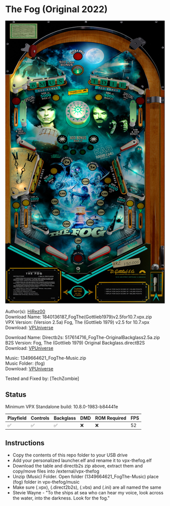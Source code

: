 # The Fog (Original 2022)

![Table Preview](../../images/vpx-thefog.jpg)

Author(s): [HiRez00](https://vpuniverse.com/profile/19941-hirez00/)  
Download Name:  1840136187_FogThe(Gottlieb1979)v2.5for10.7.vpx.zip  
VPX Version: (Version 2.5a) Fog, The (Gottlieb 1979) v2.5 for 10.7.vpx  
Download: [VPUniverse](https://vpuniverse.com/files/file/8357-fog-the-gottlieb-1979-complete-package/)

Download Name: Directb2s: 517614716_FogThe-OriginalBackglass2.5a.zip  
B2S Version: Fog, The (Gottlieb 1979) Original Backglass.directB2S  
Download: [VPUniverse](https://vpuniverse.com/files/file/8357-fog-the-gottlieb-1979-complete-package/)

Music: 1349664621_FogThe-Music.zip  
Music Folder: (fog)  
Download: [VPUniverse](https://vpuniverse.com/files/file/8357-fog-the-gottlieb-1979-complete-package/)

Tested and Fixed by:
[TechZombie]

## Status 

Minimum VPX Standalone build: 10.8.0-1983-b84441e

| Playfield | Controls | Backglass | DMD | ROM Required | FPS | 
|-----------|----------|-----------|-----|--------------|-----|
| :white_check_mark: | :white_check_mark: | :white_check_mark: | :x: | :x: | 52 |

## Instructions

- Copy the contents of this repo folder to your USB drive
- Add your personalized launcher.elf and rename it to vpx-thefog.elf
- Download the table and directb2s zip above, extract them and copy/move files into /external/vpx-thefog
- Unzip (Music) Folder. Open folder (1349664621_FogThe-Music) place (fog) folder in vpx-thefog/music
- Make sure (.vpx), (.direct2b2s), (.vbs) and (.ini) are all named the same
- Stevie Wayne - "To the ships at sea who can hear my voice, look across the water, into the darkness. Look for the fog."
